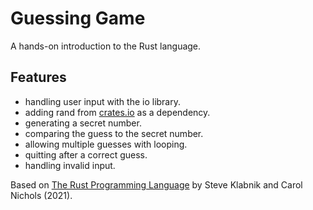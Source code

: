 # Guessing Game

A hands-on introduction to the Rust language.

## Features

- handling user input with the io library.
- adding rand from [crates.io](https://crates.io/) as a dependency.
- generating a secret number.
- comparing the guess to the secret number.
- allowing multiple guesses with looping.
- quitting after a correct guess.
- handling invalid input.

Based on [The Rust Programming Language](https://doc.rust-lang.org/book/) by Steve Klabnik and Carol Nichols (2021).